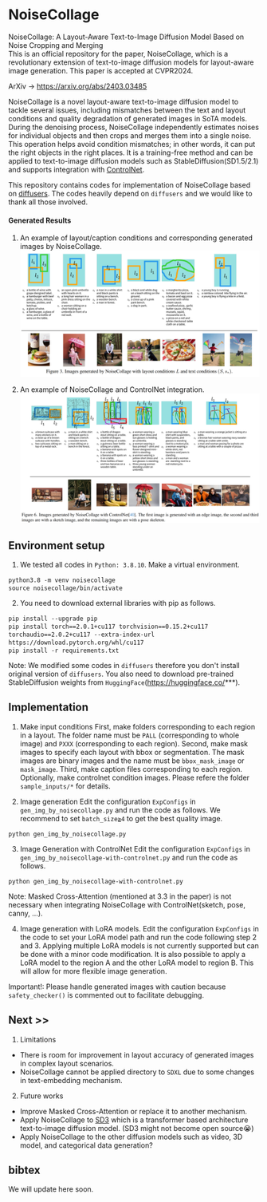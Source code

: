 # NoiseCollage
NoiseCollage: A Layout-Aware Text-to-Image Diffusion Model Based on Noise Cropping and Merging  
This is an official repository for the paper, NoiseCollage, which is a revolutionary extension of text-to-image diffusion models for layout-aware image generation.
This paper is accepted at CVPR2024.

ArXiv -> https://arxiv.org/abs/2403.03485

NoiseCollage is a novel layout-aware text-to-image diffusion model to tackle several issues, including mismatches between the text and layout conditions and quality degradation of generated images in SoTA models.
During the denoising process, NoiseCollage independently estimates noises for individual objects and then crops and merges them into a single noise. 
This operation helps avoid condition mismatches; in other words, it can put the right objects in the right places. 
It is a training-free method and can be applied to text-to-image diffusion models such as StableDiffusion(SD1.5/2.1) and supports integration with [ControlNet](https://github.com/lllyasviel/ControlNet).

This repository contains codes for implementation of NoiseCollage based on [diffusers](https://github.com/huggingface/diffusers). 
The codes heavily depend on `diffusers` and we would like to thank all those involved. 

#### Generated Results
1. An example of layout/caption conditions and corresponding generated images by NoiseCollage. 
![img](example/nc.png)  

2. An example of NoiseCollage and ControlNet integration.
![img](example/nc-controlnet.png)


## Environment setup
1. We tested all codes in `Python: 3.8.10`. Make a virtual environment.
```
python3.8 -m venv noisecollage
source noisecollage/bin/activate
```

2. You need to download external libraries with pip as follows.
```
pip install --upgrade pip
pip install torch==2.0.1+cu117 torchvision==0.15.2+cu117 torchaudio==2.0.2+cu117 --extra-index-url https://download.pytorch.org/whl/cu117
pip install -r requirements.txt
```
Note: We modified some codes in `diffusers` therefore you don't install original version of `diffusers`.
You also need to download pre-trained StableDiffusion weights from `HuggingFace`(https://huggingface.co/***).


## Implementation
1. Make input conditions
First, make folders corresponding to each region in a layout. The folder name must be `PALL` (corresponding to whole image) and `PXXX` (corresponding to each region).
Second, make mask images to specify each layout with bbox or segmentation. The mask images are binary images and the name must be `bbox_mask_image` or `mask_image`. 
Third, make caption files corresponding to each region.
Optionally, make controlnet condition images.
Please refere the folder `sample_inputs/*` for details.

2. Image generation
Edit the configuration `ExpConfigs` in `gen_img_by_noisecollage.py` and run the code as follows. We recommend to set `batch_size≧4` to get the best quality image.  
```
python gen_img_by_noisecollage.py
```

3. Image Generation with ControlNet
Edit the configuration `ExpConfigs` in `gen_img_by_noisecollage-with-controlnet.py` and run the code as follows.
```
python gen_img_by_noisecollage-with-controlnet.py
```
Note: Masked Cross-Attention (mentioned at 3.3 in the paper) is not necessary when integrating NoiseCollage with ControlNet(sketch, pose, canny, ...).

4. Image generation with LoRA models.
Edit the configuration `ExpConfigs` in the code to set your LoRA model path and run the code following step 2 and 3.
Applying multiple LoRA models is not currently supported but can be done with a minor code modification. 
It is also possible to apply a LoRA model to the region A and the other LoRA model to region B. 
This will allow for more flexible image generation.

Important!: Please handle generated images with caution because `safety_checker()` is commented out to facilitate debugging.

## Next >>
1. Limitations
* There is room for improvement in layout accuracy of generated images in complex layout scenarios.
* NoiseCollage cannot be applied directory to `SDXL` due to some changes in text-embedding mechanism.

2. Future works
* Improve Masked Cross-Attention or replace it to another mechanism.
* Apply NoiseCollage to [SD3](https://stability.ai/news/stable-diffusion-3) which is a transformer based architecture text-to-image diffusion model. (SD3 might not become  open source😭)
* Apply NoiseCollage to the other diffusion models such as video, 3D model, and categorical data generation?


## bibtex
We will update here soon.
